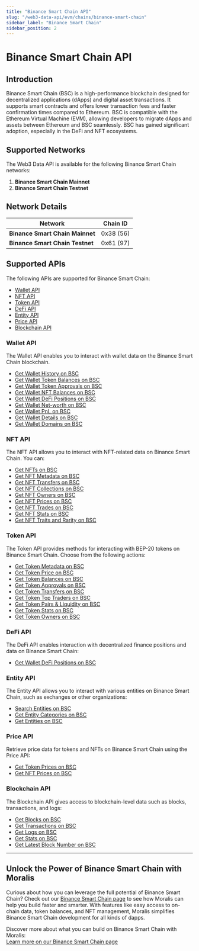 ```yaml
---
title: "Binance Smart Chain API"
slug: "/web3-data-api/evm/chains/binance-smart-chain"
sidebar_label: "Binance Smart Chain"
sidebar_position: 2
---
```


# Binance Smart Chain API

## Introduction

Binance Smart Chain (BSC) is a high-performance blockchain designed for decentralized applications (dApps) and digital asset transactions. It supports smart contracts and offers lower transaction fees and faster confirmation times compared to Ethereum. BSC is compatible with the Ethereum Virtual Machine (EVM), allowing developers to migrate dApps and assets between Ethereum and BSC seamlessly. BSC has gained significant adoption, especially in the DeFi and NFT ecosystems.

## Supported Networks

The Web3 Data API is available for the following Binance Smart Chain networks:

1. **Binance Smart Chain Mainnet**
2. **Binance Smart Chain Testnet**

## Network Details

| Network | Chain ID |
| ---- | ---- |
| **Binance Smart Chain Mainnet** | 0x38 (56) |
| **Binance Smart Chain Testnet** | 0x61 (97) |

## Supported APIs

The following APIs are supported for Binance Smart Chain:

- [Wallet API](/web3-data-api/evm/reference#wallet-api)
- [NFT API](/web3-data-api/evm/reference#nft-api)
- [Token API](/web3-data-api/evm/reference#token-api)
- [DeFi API](/web3-data-api/evm/reference#defi-api)
- [Entity API](/web3-data-api/evm/reference#entity-api)
- [Price API](/web3-data-api/evm/reference#price-api)
- [Blockchain API](/web3-data-api/evm/reference#blockchain-api)

### Wallet API

The Wallet API enables you to interact with wallet data on the Binance Smart Chain blockchain.

- [Get Wallet History on BSC](/web3-data-api/evm/reference#get-wallet-history)
- [Get Wallet Token Balances on BSC](/web3-data-api/evm/reference#get-wallet-token-balances)
- [Get Wallet Token Approvals on BSC](/web3-data-api/evm/reference#get-wallet-token-approvals)
- [Get Wallet NFT Balances on BSC](/web3-data-api/evm/reference#get-wallet-nfts)
- [Get Wallet DeFi Positions on BSC](/web3-data-api/evm/reference#get-wallet-defi-positions)
- [Get Wallet Net-worth on BSC](/web3-data-api/evm/reference#get-wallet-net-worth)
- [Get Wallet PnL on BSC](/web3-data-api/evm/reference#get-wallet-pnl)
- [Get Wallet Details on BSC](/web3-data-api/evm/reference#get-wallet-details)
- [Get Wallet Domains on BSC](/web3-data-api/evm/reference#get-wallet-domains)

### NFT API

The NFT API allows you to interact with NFT-related data on Binance Smart Chain. You can:

- [Get NFTs on BSC](/web3-data-api/evm/reference#get-nfts)
- [Get NFT Metadata on BSC](/web3-data-api/evm/reference#get-nft-metadata)
- [Get NFT Transfers on BSC](/web3-data-api/evm/reference#get-nft-transfers)
- [Get NFT Collections on BSC](/web3-data-api/evm/reference#get-nft-collections)
- [Get NFT Owners on BSC](/web3-data-api/evm/reference#get-nft-owners)
- [Get NFT Prices on BSC](/web3-data-api/evm/reference#get-nft-prices)
- [Get NFT Trades on BSC](/web3-data-api/evm/reference#get-nft-trades)
- [Get NFT Stats on BSC](/web3-data-api/evm/reference#get-nft-stats)
- [Get NFT Traits and Rarity on BSC](/web3-data-api/evm/reference#get-nft-traits-and-rarity)

### Token API

The Token API provides methods for interacting with BEP-20 tokens on Binance Smart Chain. Choose from the following actions:

- [Get Token Metadata on BSC](/web3-data-api/evm/reference#get-token-metadata)
- [Get Token Price on BSC](/web3-data-api/evm/reference#get-token-price)
- [Get Token Balances on BSC](/web3-data-api/evm/reference#get-token-balances)
- [Get Token Approvals on BSC](/web3-data-api/evm/reference#get-token-approvals)
- [Get Token Transfers on BSC](/web3-data-api/evm/reference#get-token-transfers)
- [Get Token Top Traders on BSC](/web3-data-api/evm/reference#get-token-top-traders)
- [Get Token Pairs & Liquidity on BSC](/web3-data-api/evm/reference#get-token-pairs--liquidity)
- [Get Token Stats on BSC](/web3-data-api/evm/reference#get-token-stats)
- [Get Token Owners on BSC](/web3-data-api/evm/reference#get-token-owners)

### DeFi API

The DeFi API enables interaction with decentralized finance positions and data on Binance Smart Chain:

- [Get Wallet DeFi Positions on BSC](/web3-data-api/evm/reference#get-wallet-defi-positions)

### Entity API

The Entity API allows you to interact with various entities on Binance Smart Chain, such as exchanges or other organizations:

- [Search Entities on BSC](/web3-data-api/evm/reference#search-entities)
- [Get Entity Categories on BSC](/web3-data-api/evm/reference#get-entity-categories)
- [Get Entities on BSC](/web3-data-api/evm/reference#get-entities)

### Price API

Retrieve price data for tokens and NFTs on Binance Smart Chain using the Price API:

- [Get Token Prices on BSC](/web3-data-api/evm/reference#get-token-prices)
- [Get NFT Prices on BSC](/web3-data-api/evm/reference#get-nft-prices)

### Blockchain API

The Blockchain API gives access to blockchain-level data such as blocks, transactions, and logs:

- [Get Blocks on BSC](/web3-data-api/evm/reference#get-blocks)
- [Get Transactions on BSC](/web3-data-api/evm/reference#get-transactions)
- [Get Logs on BSC](/web3-data-api/evm/reference#get-logs)
- [Get Stats on BSC](/web3-data-api/evm/reference#get-stats)
- [Get Latest Block Number on BSC](/web3-data-api/evm/reference#get-latest-block-number)

---

## Unlock the Power of Binance Smart Chain with Moralis

Curious about how you can leverage the full potential of Binance Smart Chain? Check out our [Binance Smart Chain page](https://developers.moralis.com/chains/bnb/) to see how Moralis can help you build faster and smarter. With features like easy access to on-chain data, token balances, and NFT management, Moralis simplifies Binance Smart Chain development for all kinds of dapps.

Discover more about what you can build on Binance Smart Chain with Moralis:  
[Learn more on our Binance Smart Chain page](https://developers.moralis.com/chains/bnb/)
